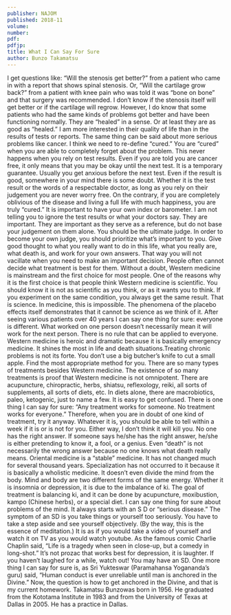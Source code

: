 ```yaml
---
publisher: NAJOM
published: 2018-11
volume:
number:
pdf:
pdfjp:
title: What I Can Say For Sure
author: Bunzo Takamatsu
---
```


I get questions like: “Will the stenosis get better?” from a patient who came in with a report that shows spinal stenosis. Or, “Will the cartilage grow back?” from a patient with knee pain who was told it was “bone on bone” and that surgery was recommended. I don’t know if the stenosis itself will get better or if the cartilage will regrow. However, I do know that some patients who had the same kinds of problems got better and have been functioning normally. They are “healed” in a sense. Or at least they are as good as “healed.” I am more interested in their quality of life than in the results of tests or reports. The same thing can be said about more serious problems like cancer. I think we need to re-define “cured.” You are “cured” when you are able to completely forget about the problem. This never happens when you rely on test results. Even if you are told you are cancer free, it only means that you may be okay until the next test. It is a temporary guarantee. Usually you get anxious before the next test. Even if the result is good, somewhere in your mind there is some doubt. Whether it is the test result or the words of a respectable doctor, as long as you rely on their judgement you are never worry free. On the contrary, if you are completely oblivious of the disease and living a full life with much happiness, you are truly “cured.” It is important to have your own index or barometer. I am not telling you to ignore the test results or what your doctors say. They are important. They are important as they serve as a reference, but do not base your judgement on them alone. You should be the ultimate judge. In order to become your own judge, you should prioritize what’s important to you. Give good thought to what you really want to do in this life, what you really are, what death is, and work for your own answers. That way you will not vacillate when you need to make an important decision. People often cannot decide what treatment is best for them. Without a doubt, Western medicine is mainstream and the first choice for most people. One of the reasons why it is the first choice is that people think Western medicine is scientific. You should know it is not as scientific as you think, or as it wants you to think. If you experiment on the same condition, you always get the same result. That is science. In medicine, this is impossible. The phenomena of the placebo effects itself demonstrates that it cannot be science as we think of it. After seeing various patients over 40 years I can say one thing for sure: everyone is different. What worked on one person doesn’t necessarily mean it will work for the next person. There is no rule that can be applied to everyone. Western medicine is heroic and dramatic because it is basically emergency medicine. It shines the most in life and death situations.Treating chronic problems is not its forte. You don’t use a big butcher’s knife to cut a small apple. Find the most appropriate method for you. There are so many types of treatments besides Western medicine. The existence of so many treatments is proof that Western medicine is not omnipotent. There are acupuncture, chiropractic, herbs, shiatsu, reflexology, reiki, all sorts of supplements, all sorts of diets, etc. In diets alone, there are macrobiotics, paleo, ketogenic, just to name a few. It is easy to get confused. There is one thing I can say for sure: “Any treatment works for someone. No treatment works for everyone.” Therefore, when you are in doubt of one kind of treatment, try it anyway. Whatever it is, you should be able to tell within a week if it is or is not for you. Either way, I don’t think it will kill you. No one has the right answer. If someone says he/she has the right answer, he/she is either pretending to know it, a fool, or a genius. Even “death” is not necessarily the wrong answer because no one knows what death really means. Oriental medicine is a “stable” medicine. It has not changed much for several thousand years. Specialization has not occurred to it because it is basically a wholistic medicine. It doesn’t even divide the mind from the body. Mind and body are two different forms of the same energy. Whether it is insomnia or depression, it is due to the imbalance of ki. The goal of treatment is balancing ki, and it can be done by acupuncture, moxibustion, kampo (Chinese herbs), or a special diet. I can say one thing for sure about problems of the mind. It always starts with an S D or “serious disease.” The symptom of an SD is you take things or yourself too seriously. You have to take a step aside and see yourself objectively. (By the way, this is the essence of meditation.) It is as if you would take a video of yourself and watch it on TV as you would watch youtube. As the famous comic Charlie Chaplin said, “Life is a tragedy when seen in close-up, but a comedy in long-shot.” It’s not prozac that works best for depression, it is laughter. If you haven’t laughed for a while, watch out! You may have an SD. One more thing I can say for sure is, as Sri Yukteswar (Paramahansa Yogananda’s guru) said, “Human conduct is ever unreliable until man is anchored in the Divine.” Now, the question is how to get anchored in the Divine, and that is my current homework. Takamatsu Bunzowas born in 1956. He graduated from the Kototama Institute in 1983 and from the University of Texas at Dallas in 2005. He has a practice in Dallas.

